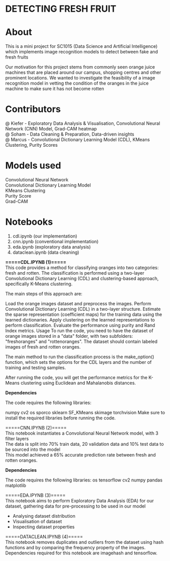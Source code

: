 # DETECTING FRESH FRUIT

# About
This is a mini project for SC1015 (Data Science and Artificial Intelligence) which implements image recognition models to detect between fake and fresh fruits

Our motivation for this project stems from commonly seen orange juice machines that are placed around our campus, shopping centres and other prominent locations. We wanted to investigate the feasibility of a image recognition model in vetting the condition of the oranges in the juice machine to make sure it has not become rotten

# Contributors

@ Kiefer - Exploratory Data Analysis & Visualisation, Convolutional Neural Network (CNN) Model, Grad-CAM heatmap     
@ Soham - Data Cleaning & Preparation, Data-driven insights      
@ Marcus - Convolutional Dictionary Learning Model (CDL), KMeans Clustering, Purity Scores      

# Models used
Convolutional Neural Network    
Convolutional Dictionary Learning Model    
KMeans Clustering     
Purity Score      
Grad-CAM      

# Notebooks
1) cdl.ipynb (our implementation)     
2) cnn.ipynb (conventional implementation)     
3) eda.ipynb (exploratory data analysis)    
4) dataclean.ipynb (data cleaning)    

**=====CDL.IPYNB (1)=====**    
This code provides a method for classifying oranges into two categories: fresh and rotten. The classification is performed using a two-layer Convolutional Dictionary Learning (CDL) and clustering-based approach, specifically K-Means clustering.

The main steps of this approach are:

Load the orange images dataset and preprocess the images.
Perform Convolutional Dictionary Learning (CDL) in a two-layer structure.
Estimate the sparse representation (coefficient maps) for the training data using the learned dictionaries.
Apply clustering on the learned representations to perform classification.
Evaluate the performance using purity and Rand Index metrics.
Usage
To run the code, you need to have the dataset of orange images stored in a "data" folder, with two subfolders: "freshoranges" and "rottenoranges". The dataset should contain labeled images of fresh and rotten oranges.

The main method to run the classification process is the make_option() function, which sets the options for the CDL layers and the number of training and testing samples.

After running the code, you will get the performance metrics for the K-Means clustering using Euclidean and Mahalanobis distances.

**Dependencies**

The code requires the following libraries:

numpy
cv2
os
sporco
sklearn
SF_KMeans
skimage
torchvision
Make sure to install the required libraries before running the code.

=====CNN.IPYNB (2)=====    
This notebook instantiates a Convolutional Neural Network model, with 3 filter layers    
The data is split into 70% train data, 20 validation data and 10% test data to be sourced into the model    
This model achieved a 65% accurate prediction rate between fresh and rotten oranges.     

**Dependencies**

The code requires the following libraries:
os
tensorflow
cv2
numpy
pandas
matplotlib

=====EDA.IPYNB (3)=====     
This notebook aims to perform Exploratory Data Analysis (EDA) for our dataset, gathering data for pre-processing to be used in our model    
- Analysing dataset distribution    
- Visualisation of dataset    
- Inspecting dataset properties    
      
=====DATACLEAN.IPYNB (4)=====     
This notebook removes duplicates and outliers from the dataset using hash functions and by comparing the frequency property of the images.
Dependencies required for this notebook are imagehash and tensorflow.
